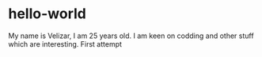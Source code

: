 # hello-world
My name is Velizar, I am 25 years old. I am keen on codding and other stuff which are interesting.
First attempt 
